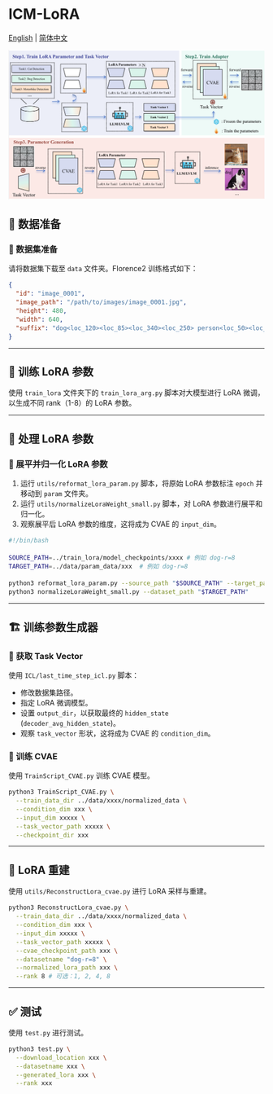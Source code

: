 # ICM-LoRA

[English](README.en.md) | [简体中文](README.md)  

![Pipeline](images/pipeline.jpg)

## 📌 数据准备

### 📂 数据集准备
请将数据集下载至 `data` 文件夹。Florence2 训练格式如下：

```json
{
  "id": "image_0001",
  "image_path": "/path/to/images/image_0001.jpg",
  "height": 480,
  "width": 640,
  "suffix": "dog<loc_120><loc_85><loc_340><loc_250> person<loc_50><loc_30><loc_150><loc_200> car<loc_400><loc_150><loc_600><loc_300>"
}
```

---

## 🔧 训练 LoRA 参数
使用 `train_lora` 文件夹下的 `train_lora_arg.py` 脚本对大模型进行 LoRA 微调，以生成不同 rank（1-8）的 LoRA 参数。

---

## 🔄 处理 LoRA 参数
### 🔹 展平并归一化 LoRA 参数
1. 运行 `utils/reformat_lora_param.py` 脚本，将原始 LoRA 参数标注 `epoch` 并移动到 `param` 文件夹。
2. 运行 `utils/normalizeLoraWeight_small.py` 脚本，对 LoRA 参数进行展平和归一化。
3. 观察展平后 LoRA 参数的维度，这将成为 CVAE 的 `input_dim`。

```bash
#!/bin/bash

SOURCE_PATH=../train_lora/model_checkpoints/xxxx # 例如 dog-r=8
TARGET_PATH=../data/param_data/xxx  # 例如 dog-r=8

python3 reformat_lora_param.py --source_path "$SOURCE_PATH" --target_path "$TARGET_PATH"
python3 normalizeLoraWeight_small.py --dataset_path "$TARGET_PATH"
```

---

## 🏗️ 训练参数生成器
### 🔹 获取 Task Vector
使用 `ICL/last_time_step_icl.py` 脚本：
- 修改数据集路径。
- 指定 LoRA 微调模型。
- 设置 `output_dir`，以获取最终的 `hidden_state` (`decoder_avg_hidden_state`)。
- 观察 `task_vector` 形状，这将成为 CVAE 的 `condition_dim`。

### 🔹 训练 CVAE
使用 `TrainScript_CVAE.py` 训练 CVAE 模型。

```bash
python3 TrainScript_CVAE.py \
  --train_data_dir ../data/xxxx/normalized_data \
  --condition_dim xxx \
  --input_dim xxxxx \
  --task_vector_path xxxxx \
  --checkpoint_dir xxx
```

---

## 🔄 LoRA 重建
使用 `utils/ReconstructLora_cvae.py` 进行 LoRA 采样与重建。

```bash
python3 ReconstructLora_cvae.py \
  --train_data_dir ../data/xxxx/normalized_data \
  --condition_dim xxx \
  --input_dim xxxxx \
  --task_vector_path xxxxx \
  --cvae_checkpoint_path xxx \
  --datasetname "dog-r=8" \
  --normalized_lora_path xxx \
  --rank 8 # 可选：1, 2, 4, 8
```

---

## ✅ 测试
使用 `test.py` 进行测试。

```bash
python3 test.py \
  --download_location xxx \
  --datasetname xxx \
  --generated_lora xxx \
  --rank xxx
```


